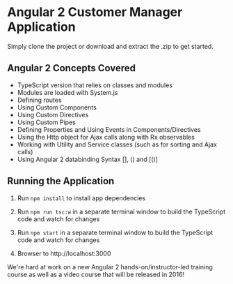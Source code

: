 # Angular 2 Customer Manager Application

Simply clone the project or download and extract the .zip to get started. 

## Angular 2 Concepts Covered

* TypeScript version that relies on classes and modules
* Modules are loaded with System.js
* Defining routes 
* Using Custom Components
* Using Custom Directives
* Using Custom Pipes
* Defining Properties and Using Events in Components/Directives
* Using the Http object for Ajax calls along with Rx observables
* Working with Utility and Service classes (such as for sorting and Ajax calls)
* Using Angular 2 databinding Syntax [], () and [()]

## Running the Application

1. Run `npm install` to install app dependencies

1. Run `npm run tsc:w` in a separate terminal window to build the TypeScript code and watch for changes

1. Run `npm start` in a separate terminal window to build the TypeScript code and watch for changes

1. Browser to http://localhost:3000

We're hard at work on a new Angular 2 hands-on/instructor-led training course 
as well as a video course that will be released in 2016!